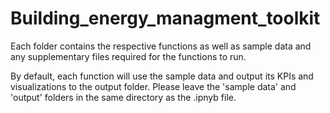 # Building_energy_managment_toolkit
Each folder contains the respective functions as well as sample data and any supplementary files required for the functions to run.

By default, each function will use the sample data and output its KPIs and visualizations to the output folder. Please leave the 'sample data' and 'output' folders in the same directory as the .ipnyb file.
